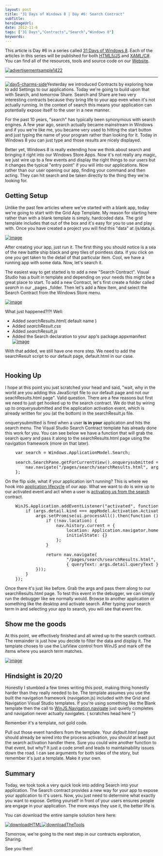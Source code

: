```yaml
---
layout: post
title: "31 Days of Windows 8 | Day #6: Search Contract"
subTitle:
heroImageUrl:
date: 2012-11-6
tags: ["31 Days","Contracts","Search","Windows 8"]
keywords:
---
```


This article is Day #6 in a series called [31 Days of Windows 8](http://31daysofwindows8.com/).  Each of the articles in this series will be published for both [HTML5/JS](http://csell.net/category/windows-8/31-days/) and [XAML/C#](http://www.jeffblankenburg.com/category/31-days-of-windows-8/). You can find all of the resources, tools and source code on our [Website](http://31daysofwindows8.com/).

[![advertisementsample1422](advertisementsample1422.png "advertisementsample1422")](http://31DaysOfWindows8.com/?day=6)

* * *

[![day5-charms-side](day5-charms-side_thumb1.png "day5-charms-side")](http://csell.net/wp-content/uploads/2012/10/day5-charms-side1.png)Yesterday we introduced Contracts by exploring how to add Settings to our applications. Today we're going to build upon that with Search, and tomorrow Share. Search and Share are two very interesting contracts because they bring life to your app even when it's not actually running. In the context of search this means your application can potentially expose itself to the user in a new manner.

For the past 10 years, "search" has typically been synonymous with search engines. A few year ago, search actually became mainstream in Windows and if you we're like me, you became very used to hitting the start button and just typing the name of your program rather than looking for it. Today in Windows 8 you can just type and those results are nicely displayed.

Better yet, Windows 8 is really extending how we think about search and bringing it right into our Windows Store Apps. Now it's not really any magic, we just wire up to a few events and display the right things to our users but it changes the typical "entry point" if you will into our applications. Now rather than our user opening our app, finding your command and then acting. They can hit search and be taken directly to the thing they we're looking for.

## Getting Setup

Unlike the past few articles where we've started with a blank app, today we're going to start with the Grid App Template. My reason for starting here rather than with a blank template is simply, hardcoded data. The grid template includes that out of the box and it's easy for you to use and play with. Once you have created a project you will find this "data" at /js/data.js.

[![image](image_thumb1.png "image")](http://csell.net/wp-content/uploads/2012/10/image2.png)

After creating your app, just run it. The first thing you should notice is a sea of the new battle ship black and grey tiles of pointless data. If you click on one you get taken to the detail of that particular item. Cool, we have a running app with some data. Now, let's search it.

The easiest way to get started is to add a new "Search Contract". Visual Studio has a built in template and depending on your needs this might be a great place to start. To add a new Contract, let's first create a folder called _search_ in our _pages _folder. Then let's add a New Item, and select the Search Contract from the Windows Store menu.

[![image](image_thumb2.png "image")](http://csell.net/wp-content/uploads/2012/10/image3.png)

What just happened?!?! Well:

*   Added _searchResults.html_( default name )
*   Added _searchResult.css_
*   Added _searchResult.js_
*   Added the Search declaration to your app's package.appxmanifest
[![image](image_thumb3.png "image")](http://csell.net/wp-content/uploads/2012/10/image4.png)

With that added, we still have one more step. We need to add the searchResult script to our default page, default.html in our case.
<pre class="prettyprint"><script src="searchResults.js"></script></pre>

## Hooking Up

I hope at this point you just scratched your head and said, "wait, why in the world are you adding this JavaScript file to our default page and not our seachResults.html page". Valid question. There are a few reasons but first we need to just get hooked up to the search contract. We do that by wiring up to onquerysubmitted and the application activation event, which is already written for you (at the bottom) in the searchResult.js file.

onquerysubmitted is fired when a user **is in your** application and hits the search menu. The Visual Studio Search Contract template has already done this work for you. You can see below we have a function that will grab the search query and pass it along to the searchResults.html page using the navigation framework (more on that later).

<pre class="prettyprint">    var search = Windows.ApplicationModel.Search;

    search.SearchPane.getForCurrentView().onquerysubmitted = function (args) {
        nav.navigate("/pages/search/searchResults.html", args);
    };</pre>

On the flip side, what if  your application isn't running? This is where we hook into [application lifecycle](http://msdn.microsoft.com/en-US/library/windows/apps/hh464925) of our app.  What we want to do is wire up to our activated event and act when a user is [activating us from the search](http://msdn.microsoft.com/en-us/library/windows/apps/windows.applicationmodel.activation.activationkind) contract.

<pre class="prettyprint">    WinJS.Application.addEventListener("activated", function (args) {
        if (args.detail.kind === appModel.Activation.ActivationKind.search) {
            args.setPromise(ui.processAll().then(function () {
                if (!nav.location) {
                    nav.history.current = {
                        location: Application.navigator.home,
                        initialState: {}
                    };
                }

                return nav.navigate(
                        "/pages/search/searchResults.html",
                        { queryText: args.detail.queryText } );
            }));
        }
    });</pre>

Once there it's just like before. Grab the args and pass them along to our searchResults.html page. To test this event in the debugger, we can simply run the debugger like we normally would. Browse to another application or something like the desktop and activate search. After typing your search term in and selecting your app to search, you will see that event fire.

## Show me the goods

At this point, we effectively finished and all wired up to the search contract. The remainder is just how you decide to filter the data and display it. The template choses to use the ListView control from WinJS and mark off the items where you search term matches.

[![image](image_thumb4.png "image")](http://csell.net/wp-content/uploads/2012/10/image5.png)

## Hindsight is 20/20

Honestly I stumbled a few times writing this post, making thing honestly harder than they really needed to be. The template assumes you use the built the navigation framework (navigation.js) included with the Grid and Navigation Visual Studio templates. If you're using something like the Blank template then the call to [WinJS.Navigation.navigate](http://msdn.microsoft.com/en-us/library/windows/apps/br229837.aspx) just quietly completes and navigation never actually navigates. { scratches head here "}

Remember it's a template, not gold code.

Pull out those event handlers from the template. Your _default.html_ page should already be wired into the process activation, you should at least put the search activation handler there. Sure you could wire another function to that event, but why? It just a code smell and leads to maintainability issues down the road. I can see arguments for both sides of the story, but remember it's just a template. Make it your own.

## Summary

Today, we took took a very quick look into adding Search into your application. The Search contract provides a new way for your app to expose your application to it's users. Now, you just need to determine what exactly you want to expose. Getting yourself in front of your users ensures people are engage in your application. The more ways they use it, the better life is.

You can download the entire sample solution here here:

[![downloadHTML](downloadHTML4.png "downloadHTML")](https://github.com/csell5/31DaysOfWindows8/tree/master/source/HTML5/Day6-Search)[![downloadTheTools](downloadTheTools4.png "downloadTheTools")](http://aka.ms/cta-4)

Tomorrow, we're going to the next step in our contracts exploration, Sharing.

See you then!
